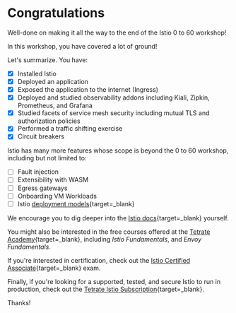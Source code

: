 # Congratulations

Well-done on making it all the way to the end of the Istio 0 to 60 workshop!

In this workshop, you have covered a lot of ground!

Let's summarize.  You have:

- [x] Installed Istio
- [x] Deployed an application
- [x] Exposed the application to the internet (Ingress)
- [x] Deployed and studied observability addons including Kiali, Zipkin, Prometheus, and Grafana
- [x] Studied facets of service mesh security including mutual TLS and authorization policies
- [x] Performed a traffic shifting exercise
- [x] Circuit breakers

Istio has many more features whose scope is beyond the 0 to 60 workshop, including but not limited to:

- [ ] Fault injection
- [ ] Extensibility with WASM
- [ ] Egress gateways
- [ ] Onboarding VM Workloads
- [ ] Istio [deployment models](https://istio.io/latest/docs/ops/deployment/deployment-models/){target=_blank}

We encourage you to dig deeper into the [Istio docs](https://istio.io/latest/docs/){target=_blank} yourself.

You might also be interested in the free courses offered at the [Tetrate Academy](https://academy.tetrate.io/){target=\_blank}, including _Istio Fundamentals_, and _Envoy Fundamentals_.

If you're interested in certification, check out the [Istio Certified Associate](https://training.linuxfoundation.org/certification/istio-certified-associate-ica/){target=_blank} exam.

Finally, if you're looking for a supported, tested, and secure Istio to run in production, check out the [Tetrate Istio Subscription](https://docs.tetrate.io/istio-subscription){target=_blank}.

Thanks!
